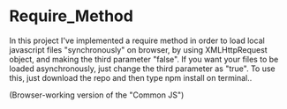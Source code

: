 # Require_Method
In this project I've implemented a require method in order to load local javascript files "synchronously" on browser, by using XMLHttpRequest object, and making the third parameter "false". If you want your files to be loaded asynchronously, just change the third parameter as "true".
To use this, just download the repo and then type npm install on terminal..

(Browser-working version of the "Common JS")
